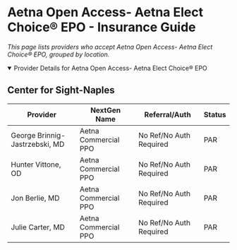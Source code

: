 # Aetna Open Access- Aetna Elect Choice® EPO - Insurance Guide

*This page lists providers who accept Aetna Open Access- Aetna Elect Choice® EPO, grouped by location.*

<details open><summary>Provider Details for Aetna Open Access- Aetna Elect Choice® EPO</summary>

## Center for Sight-Naples

| Provider | NextGen Name | Referral/Auth | Status |
|----------|-------------|--------------|--------|
| George Brinnig-Jastrzebski, MD | Aetna Commercial PPO | No Ref/No Auth Required | PAR |
| Hunter Vittone, OD | Aetna Commercial PPO | No Ref/No Auth Required | PAR |
| Jon Berlie, MD | Aetna Commercial PPO | No Ref/No Auth Required | PAR |
| Julie Carter, MD | Aetna Commercial PPO | No Ref/No Auth Required | PAR |

</details>

